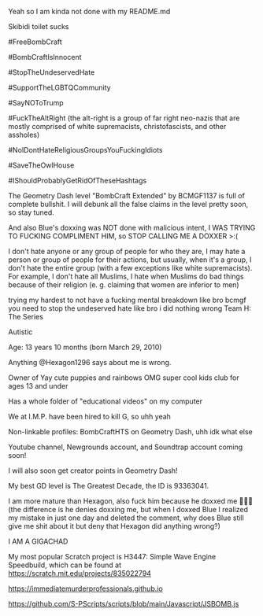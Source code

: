 Yeah so I am kinda not done with my README.md

Skibidi toilet sucks

#FreeBombCraft

#BombCraftIsInnocent

#StopTheUndeservedHate

#SupportTheLGBTQCommunity

#SayNOToTrump

#FuckTheAltRight (the alt-right is a group of far right neo-nazis that are mostly comprised of white supremacists, christofascists, and other assholes)

#NoIDontHateReligiousGroupsYouFuckingIdiots

#SaveTheOwlHouse

#IShouldProbablyGetRidOfTheseHashtags

The Geometry Dash level "BombCraft Extended" by BCMGF1137 is full of complete bullshit. I will debunk all the false claims in the level pretty soon, so stay tuned.

And also Blue's doxxing was NOT done with malicious intent, I WAS TRYING TO FUCKING COMPLIMENT HIM, so STOP CALLING ME A DOXXER >:(

I don't hate anyone or any group of people for who they are, I may hate a person or group of people for their actions, but usually, when it's a group, I don't hate the entire group (with a few exceptions like white supremacists). For example, I don't hate all Muslims, I hate when Muslims do bad things because of their religion (e. g. claiming that women are inferior to men)

trying my hardest to not have a fucking mental breakdown like bro bcmgf you need to stop the undeserved hate like bro i did nothing wrong
Team H: The Series

Autistic

Age: 13 years 10 months (born March 29, 2010)

Anything @Hexagon1296 says about me is wrong.

Owner of Yay cute puppies and rainbows OMG super cool kids club for ages 13 and under

Has a whole folder of "educational videos" on my computer

We at I.M.P. have been hired to kill G, so uhh yeah

Non-linkable profiles: BombCraftHTS on Geometry Dash, uhh idk what else

Youtube channel, Newgrounds account, and Soundtrap account coming soon!

I will also soon get creator points in Geometry Dash!

My best GD level is The Greatest Decade, the ID is 93363041.

I am more mature than Hexagon, also fuck him because he doxxed me 🖕🖕🖕 (the difference is he denies doxxing me, but when I doxxed Blue I realized my mistake in just one day and deleted the comment, why does Blue still give me shit about it but deny that Hexagon did anything wrong?)

I AM A GIGACHAD

My most popular Scratch project is H3447: Simple Wave Engine Speedbuild, which can be found at https://scratch.mit.edu/projects/835022794

https://immediatemurderprofessionals.github.io

https://github.com/S-PScripts/scripts/blob/main/Javascript/JSBOMB.js
